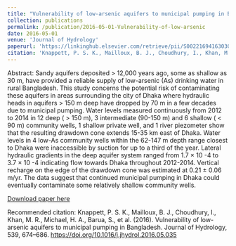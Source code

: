 ```yaml
---
title: "Vulnerability of low-arsenic aquifers to municipal pumping in Bangladesh"
collection: publications
permalink: /publication/2016-05-01-Vulnerability-of-low-arsenic
date: 2016-05-01
venue: 'Journal of Hydrology'
paperurl: '﻿https://linkinghub.elsevier.com/retrieve/pii/S002216941630302X'
citation: '﻿Knappett, P. S. K., Mailloux, B. J., Choudhury, I., Khan, M. R., Michael, H. A., Barua, S., et al. (2016). Vulnerability of low-arsenic aquifers to municipal pumping in Bangladesh. Journal of Hydrology, 539, 674–686. https://doi.org/10.1016/j.jhydrol.2016.05.035'
---
```

Abstract: Sandy aquifers deposited > 12,000 years ago, some as shallow as 30 m, have provided a reliable supply of low-arsenic (As) drinking water in rural Bangladesh. This study concerns the potential risk of contaminating these aquifers in areas surrounding the city of Dhaka where hydraulic heads in aquifers > 150 m deep have dropped by 70 m in a few decades due to municipal pumping. Water levels measured continuously from 2012 to 2014 in 12 deep ( > 150 m), 3 intermediate (90-150 m) and 6 shallow ( < 90 m) community wells, 1 shallow private well, and 1 river piezometer show that the resulting drawdown cone extends 15-35 km east of Dhaka. Water levels in 4 low-As community wells within the 62-147 m depth range closest to Dhaka were inaccessible by suction for up to a third of the year. Lateral hydraulic gradients in the deep aquifer system ranged from 1.7 × 10 -4 to 3.7 × 10 -4 indicating flow towards Dhaka throughout 2012-2014. Vertical recharge on the edge of the drawdown cone was estimated at 0.21 ± 0.06 m/yr. The data suggest that continued municipal pumping in Dhaka could eventually contaminate some relatively shallow community wells.

[Download paper here](﻿https://linkinghub.elsevier.com/retrieve/pii/S002216941630302X)

Recommended citation: ﻿Knappett, P. S. K., Mailloux, B. J., Choudhury, I., Khan, M. R., Michael, H. A., Barua, S., et al. (2016). Vulnerability of low-arsenic aquifers to municipal pumping in Bangladesh. Journal of Hydrology, 539, 674–686. https://doi.org/10.1016/j.jhydrol.2016.05.035